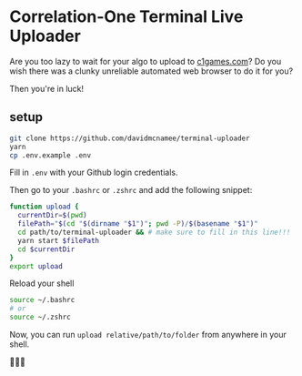 # Correlation-One Terminal Live Uploader

Are you too lazy to wait for your algo to upload to [c1games.com](https://terminal.c1games.com/)? Do you wish there was a clunky unreliable automated web browser to do it for you?

Then you're in luck!


## setup

```sh
git clone https://github.com/davidmcnamee/terminal-uploader
yarn
cp .env.example .env
```

Fill in `.env` with your Github login credentials.

Then go to your `.bashrc` or `.zshrc` and add the following snippet:
```sh
function upload {
  currentDir=$(pwd)
  filePath="$(cd "$(dirname "$1")"; pwd -P)/$(basename "$1")"
  cd path/to/terminal-uploader && # make sure to fill in this line!!!
  yarn start $filePath
  cd $currentDir
}
export upload
```

Reload your shell
```sh
source ~/.bashrc
# or
source ~/.zshrc
```

Now, you can run `upload relative/path/to/folder` from anywhere in your shell.


🎉🎉🎉

